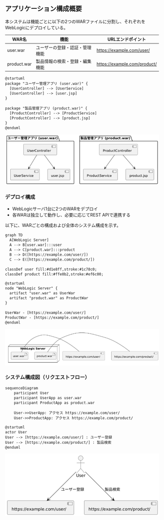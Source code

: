 ## アプリケーション構成概要

本システムは機能ごとに以下の2つのWARファイルに分割し、それぞれをWebLogicにデプロイしている。

| WAR名 | 機能 | URLエンドポイント |
|-------|------|--------------------|
| user.war | ユーザーの登録・認証・管理機能 | https://example.com/user/ |
| product.war | 製品情報の検索・登録・編集機能 | https://example.com/product/ |

```
@startuml
package "ユーザー管理アプリ (user.war)" {
  [UserController] --> [UserService]
  [UserController] --> [user.jsp]
}

package "製品管理アプリ (product.war)" {
  [ProductController] --> [ProductService]
  [ProductController] --> [product.jsp]
}
@enduml

```
![alt text](ComponentDiagram.png)


### デプロイ構成
- WebLogicサーバ1台に2つのWARをデプロイ
- 各WARは独立して動作し、必要に応じてREST APIで連携する

以下に、WARごとの構成および全体のシステム構成を示す。

```mermaid
graph TD
  A[WebLogic Server]
  A --> B[user.war]:::user
  A --> C[product.war]:::product
  B --> D([https://example.com/user/])
  C --> E([https://example.com/product/])

classDef user fill:#d1e8ff,stroke:#1c78c0;
classDef product fill:#ffe0b2,stroke:#ef6c00;

```
```
@startuml
node "WebLogic Server" {
  artifact "user.war" as UserWar
  artifact "product.war" as ProductWar
}

UserWar - [https://example.com/user/]
ProductWar - [https://example.com/product/]
@enduml

```
![alt text](DeploymentDiagram.png)


### システム構成図（リクエストフロー）
```mermaid
sequenceDiagram
    participant User
    participant UserApp as user.war
    participant ProductApp as product.war

    User->>UserApp: アクセス https://example.com/user/
    User->>ProductApp: アクセス https://example.com/product/
```
```
@startuml
actor User
User --> [https://example.com/user/] : ユーザー登録
User --> [https://example.com/product/] : 製品検索
@enduml
```
![alt text](RequestFlow.png)